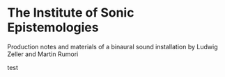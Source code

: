 # The Institute of Sonic Epistemologies
Production notes and materials of a binaural sound installation by Ludwig Zeller and Martin Rumori

test